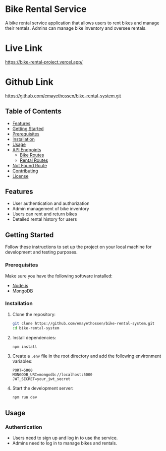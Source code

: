 # Bike Rental Service

A bike rental service application that allows users to rent bikes and manage their rentals. Admins can manage bike inventory and oversee rentals.

# Live Link
https://bike-rental-project.vercel.app/

# Github Link
https://github.com/emayethossen/bike-rental-system.git

## Table of Contents

- [Features](#features)
- [Getting Started](#getting-started)
- [Prerequisites](#prerequisites)
- [Installation](#installation)
- [Usage](#usage)
- [API Endpoints](#api-endpoints)
  - [Bike Routes](#bike-routes)
  - [Rental Routes](#rental-routes)
- [Not Found Route](#not-found-route)
- [Contributing](#contributing)
- [License](#license)

## Features

- User authentication and authorization
- Admin management of bike inventory
- Users can rent and return bikes
- Detailed rental history for users

## Getting Started

Follow these instructions to set up the project on your local machine for development and testing purposes.

### Prerequisites

Make sure you have the following software installed:

- [Node.js](https://nodejs.org/)
- [MongoDB](https://www.mongodb.com/)

### Installation

1. Clone the repository:
    ```sh
    git clone https://github.com/emayethossen/bike-rental-system.git
    cd bike-rental-system
    ```

2. Install dependencies:
    ```sh
    npm install
    ```

3. Create a `.env` file in the root directory and add the following environment variables:
    ```env
    PORT=5000
    MONGODB_URI=mongodb://localhost:5000
    JWT_SECRET=your_jwt_secret
    ```

4. Start the development server:
    ```sh
    npm run dev
    ```

## Usage

### Authentication

- Users need to sign up and log in to use the service.
- Admins need to log in to manage bikes and rentals.
